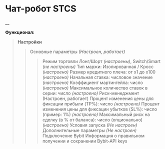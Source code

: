 # Чат-робот STCS
__

**Функционал:**
> **Настройки**
>> Основные параметры *(Настроен, работает)*
>>> Режим торговли Лонг/Шорт *(настроены)*, Switch/Smart *(не настроены)*
>>> Тип маржи: Изолированная / Кросс *(настроено)*
>>> Размер кредитного плеча: от x1 до x100 *(настроено)*
>>> Начальная ставка: числовое значение *(настроено)*
>>> Коэффициент мартингейла: число *(настроено)*
>>> Максимальное количество ставок в серии: число *(настроено)*
>> Риск-менеджмент (Настроен, работает)
>>> Процент изменения цены для фиксации прибыли (TP%): число *(настроено)*
>>> Процент изменения цены для фиксации убытков (SL%): число (пример: 1%) *(настроено)*
>>> Максимальный риск на сделку (в % от баланса): число (опционально) *(настроено)*
>> Условия запуска *(Не настроен)*
>> Дополнительные параметры *(Не настроен)*
>> Подключение Bybit
>>> Информация о правильном получении и сохранении Bybit-API keys



